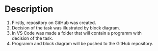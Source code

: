 # Description

1. Firstly, repository on GitHub was created.
2. Decision of the task was illustrated by block diagram.
3. In VS Code was made a folder that will contain a programm with decision of the task.
4. Programm and block diagram will be pushed to the GitHub repository.